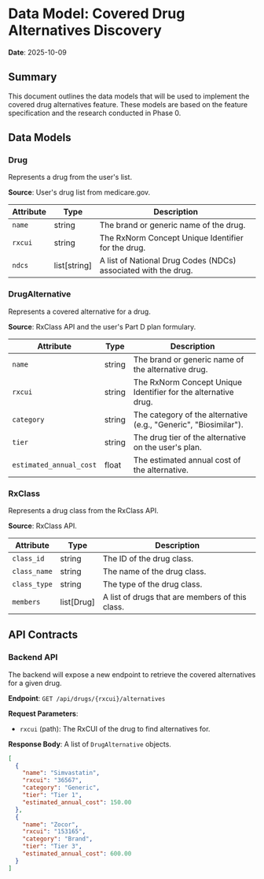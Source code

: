 # Data Model: Covered Drug Alternatives Discovery

**Date**: 2025-10-09

## Summary

This document outlines the data models that will be used to implement the covered drug alternatives feature. These models are based on the feature specification and the research conducted in Phase 0.

## Data Models

### Drug

Represents a drug from the user's list.

**Source**: User's drug list from medicare.gov.

| Attribute | Type | Description |
|---|---|---|
| `name` | string | The brand or generic name of the drug. |
| `rxcui` | string | The RxNorm Concept Unique Identifier for the drug. |
| `ndcs` | list[string] | A list of National Drug Codes (NDCs) associated with the drug. |

### DrugAlternative

Represents a covered alternative for a drug.

**Source**: RxClass API and the user's Part D plan formulary.

| Attribute | Type | Description |
|---|---|---|
| `name` | string | The brand or generic name of the alternative drug. |
| `rxcui` | string | The RxNorm Concept Unique Identifier for the alternative drug. |
| `category` | string | The category of the alternative (e.g., "Generic", "Biosimilar"). |
| `tier` | string | The drug tier of the alternative on the user's plan. |
| `estimated_annual_cost` | float | The estimated annual cost of the alternative. |

### RxClass

Represents a drug class from the RxClass API.

**Source**: RxClass API.

| Attribute | Type | Description |
|---|---|---|
| `class_id` | string | The ID of the drug class. |
| `class_name` | string | The name of the drug class. |
| `class_type` | string | The type of the drug class. |
| `members` | list[Drug] | A list of drugs that are members of this class. |

## API Contracts

### Backend API

The backend will expose a new endpoint to retrieve the covered alternatives for a given drug.

**Endpoint**: `GET /api/drugs/{rxcui}/alternatives`

**Request Parameters**:

- `rxcui` (path): The RxCUI of the drug to find alternatives for.

**Response Body**:
A list of `DrugAlternative` objects.

```json
[
  {
    "name": "Simvastatin",
    "rxcui": "36567",
    "category": "Generic",
    "tier": "Tier 1",
    "estimated_annual_cost": 150.00
  },
  {
    "name": "Zocor",
    "rxcui": "153165",
    "category": "Brand",
    "tier": "Tier 3",
    "estimated_annual_cost": 600.00
  }
]
```
